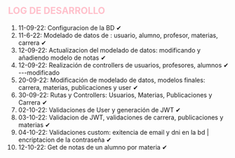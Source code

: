 <span style="color: pink">**LOG DE DESARROLLO**</span>
-
1. 11-09-22: Configuracion de la BD ✔
2. 11-6-22: Modelado de datos de : usuario, alumno, profesor, materias, carrera ✔
3. 12-09-22: Actualizacion del modelado de datos: modificando y añadiendo modelo de notas ✔
4. 12-09-22: Realización de controllers de usuarios, profesores, alumnos ✔ ---modificado
5. 20-09-22: Modificación de modelado de datos, modelos finales: carrera, materias, publicaciones y user ✔
6. 30-09-22: Rutas y Controllers: Usuarios, Materias, Publicaciones y Carrera ✔
7. 02-10-22: Validaciones de User y generación de JWT ✔
8. 03-10-22: Validacion de JWT, validaciones de carrera, publicaciones y materias ✔
9. 04-10-22: Validaciones custom: exitencia de email y dni en la bd | encriptacion de la contraseña ✔
10. 12-10-22: Get de notas de un alumno por materia ✔